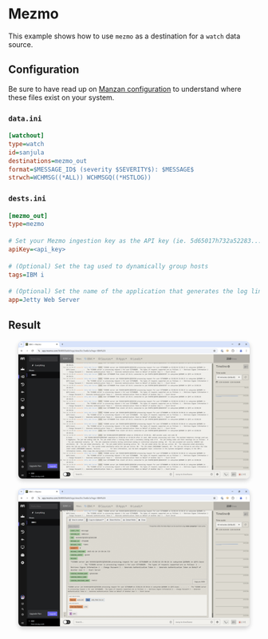 # Mezmo

This example shows how to use `mezmo` as a destination for a `watch` data source.

## Configuration

Be sure to have read up on [Manzan configuration](/config/index.md) to understand where these files exist on your system.

### `data.ini`

```ini
[watchout]
type=watch
id=sanjula
destinations=mezmo_out
format=$MESSAGE_ID$ (severity $SEVERITY$): $MESSAGE$
strwch=WCHMSG((*ALL)) WCHMSGQ((*HSTLOG))
```

### `dests.ini`

```ini
[mezmo_out]
type=mezmo

# Set your Mezmo ingestion key as the API key (ie. 5d65017h732a52283...)
apiKey=<api_key>

# (Optional) Set the tag used to dynamically group hosts
tags=IBM i

# (Optional) Set the name of the application that generates the log line
app=Jetty Web Server
```

## Result

<div style="text-align: center; margin: 20px;">
    <img src="https://github.com/ThePrez/Manzan/blob/main/docs/images/mezmo1.png?raw=true" alt="Mezmo 1" style="box-shadow: 0 4px 8px rgba(0, 0, 0, 0.2); border-radius: 8px; max-width: 100%; display: block; margin-bottom: 20px;">
    <img src="https://github.com/ThePrez/Manzan/blob/main/docs/images/mezmo2.png?raw=true" alt="Mezmo 2" style="box-shadow: 0 4px 8px rgba(0, 0, 0, 0.2); border-radius: 8px; max-width: 100%;">
</div>
